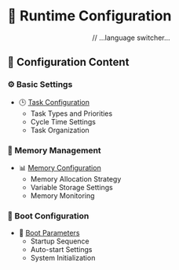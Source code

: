 # 🎯 Runtime Configuration

<div align="center">
// ...language switcher...
</div>

## 📑 Configuration Content

### ⚙️ Basic Settings
- 🕒 [Task Configuration](./task.md)
  - Task Types and Priorities
  - Cycle Time Settings
  - Task Organization

### 💾 Memory Management
- 📊 [Memory Configuration](./memory.md)
  - Memory Allocation Strategy
  - Variable Storage Settings
  - Memory Monitoring

### 🚀 Boot Configuration
- 📌 [Boot Parameters](./boot.md)
  - Startup Sequence
  - Auto-start Settings
  - System Initialization
